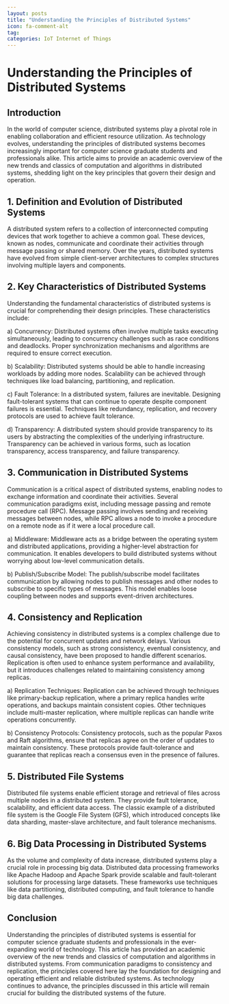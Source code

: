 ```yaml
---
layout: posts
title: "Understanding the Principles of Distributed Systems"
icon: fa-comment-alt
tag:      
categories: IoT Internet of Things
---
```



# Understanding the Principles of Distributed Systems

## Introduction

In the world of computer science, distributed systems play a pivotal role in enabling collaboration and efficient resource utilization. As technology evolves, understanding the principles of distributed systems becomes increasingly important for computer science graduate students and professionals alike. This article aims to provide an academic overview of the new trends and classics of computation and algorithms in distributed systems, shedding light on the key principles that govern their design and operation.

## 1. Definition and Evolution of Distributed Systems

A distributed system refers to a collection of interconnected computing devices that work together to achieve a common goal. These devices, known as nodes, communicate and coordinate their activities through message passing or shared memory. Over the years, distributed systems have evolved from simple client-server architectures to complex structures involving multiple layers and components.

## 2. Key Characteristics of Distributed Systems

Understanding the fundamental characteristics of distributed systems is crucial for comprehending their design principles. These characteristics include:

a) Concurrency: Distributed systems often involve multiple tasks executing simultaneously, leading to concurrency challenges such as race conditions and deadlocks. Proper synchronization mechanisms and algorithms are required to ensure correct execution.

b) Scalability: Distributed systems should be able to handle increasing workloads by adding more nodes. Scalability can be achieved through techniques like load balancing, partitioning, and replication.

c) Fault Tolerance: In a distributed system, failures are inevitable. Designing fault-tolerant systems that can continue to operate despite component failures is essential. Techniques like redundancy, replication, and recovery protocols are used to achieve fault tolerance.

d) Transparency: A distributed system should provide transparency to its users by abstracting the complexities of the underlying infrastructure. Transparency can be achieved in various forms, such as location transparency, access transparency, and failure transparency.

## 3. Communication in Distributed Systems

Communication is a critical aspect of distributed systems, enabling nodes to exchange information and coordinate their activities. Several communication paradigms exist, including message passing and remote procedure call (RPC). Message passing involves sending and receiving messages between nodes, while RPC allows a node to invoke a procedure on a remote node as if it were a local procedure call.

a) Middleware: Middleware acts as a bridge between the operating system and distributed applications, providing a higher-level abstraction for communication. It enables developers to build distributed systems without worrying about low-level communication details.

b) Publish/Subscribe Model: The publish/subscribe model facilitates communication by allowing nodes to publish messages and other nodes to subscribe to specific types of messages. This model enables loose coupling between nodes and supports event-driven architectures.

## 4. Consistency and Replication

Achieving consistency in distributed systems is a complex challenge due to the potential for concurrent updates and network delays. Various consistency models, such as strong consistency, eventual consistency, and causal consistency, have been proposed to handle different scenarios. Replication is often used to enhance system performance and availability, but it introduces challenges related to maintaining consistency among replicas.

a) Replication Techniques: Replication can be achieved through techniques like primary-backup replication, where a primary replica handles write operations, and backups maintain consistent copies. Other techniques include multi-master replication, where multiple replicas can handle write operations concurrently.

b) Consistency Protocols: Consistency protocols, such as the popular Paxos and Raft algorithms, ensure that replicas agree on the order of updates to maintain consistency. These protocols provide fault-tolerance and guarantee that replicas reach a consensus even in the presence of failures.

## 5. Distributed File Systems

Distributed file systems enable efficient storage and retrieval of files across multiple nodes in a distributed system. They provide fault tolerance, scalability, and efficient data access. The classic example of a distributed file system is the Google File System (GFS), which introduced concepts like data sharding, master-slave architecture, and fault tolerance mechanisms.

## 6. Big Data Processing in Distributed Systems

As the volume and complexity of data increase, distributed systems play a crucial role in processing big data. Distributed data processing frameworks like Apache Hadoop and Apache Spark provide scalable and fault-tolerant solutions for processing large datasets. These frameworks use techniques like data partitioning, distributed computing, and fault tolerance to handle big data challenges.

## Conclusion

Understanding the principles of distributed systems is essential for computer science graduate students and professionals in the ever-expanding world of technology. This article has provided an academic overview of the new trends and classics of computation and algorithms in distributed systems. From communication paradigms to consistency and replication, the principles covered here lay the foundation for designing and operating efficient and reliable distributed systems. As technology continues to advance, the principles discussed in this article will remain crucial for building the distributed systems of the future.